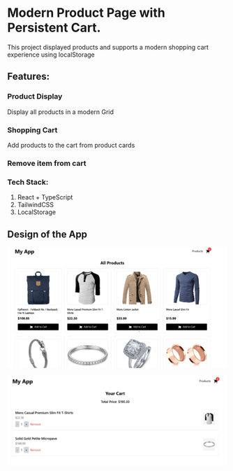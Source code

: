 # Modern Product Page with Persistent Cart.

This project displayed products and supports a modern shopping cart experience using localStorage

## Features:


### Product Display

Display all products in a modern Grid

### Shopping Cart
Add products to the cart from product cards

### Remove item from cart


### Tech Stack:
1. React + TypeScript
2. TailwindCSS
3. LocalStorage

## Design of the App

 ![alt text](image.png)

 ![alt text](image-1.png)

